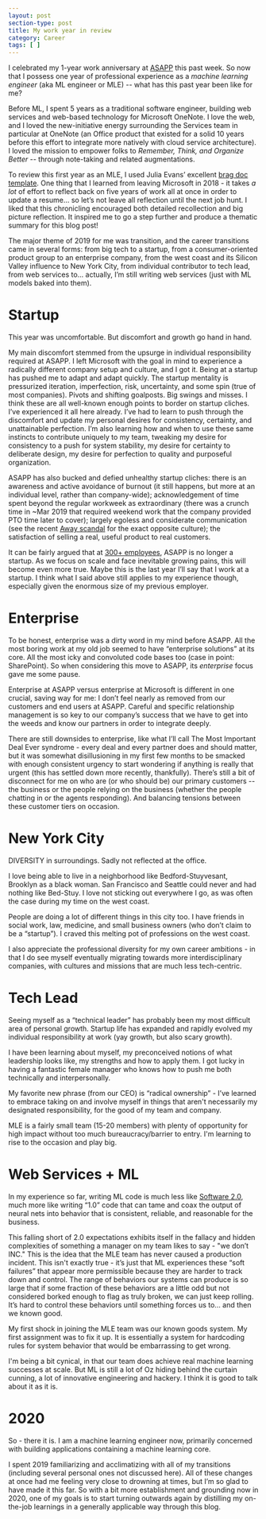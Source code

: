 ```yaml
---
layout: post
section-type: post
title: My work year in review
category: Career
tags: [ ]
---
```


I celebrated my 1-year work anniversary at [ASAPP](https://www.asapp.com/) this past week. So now that I possess one year of professional experience as a _machine learning engineer_ (aka ML engineer or MLE) -- what has this past year been like for me?

Before ML, I spent 5 years as a traditional software engineer, building web services and web-based technology for Microsoft OneNote. I love the web, and I loved the new-initiative energy surrounding the Services team in particular at OneNote (an Office product that existed for a solid 10 years before this effort to integrate more natively with cloud service architecture). I loved the mission to empower folks to _Remember, Think, and Organize Better_ -- through note-taking and related augmentations.

To review this first year as an MLE, I used Julia Evans’ excellent [brag doc template](https://jvns.ca/blog/brag-documents/). One thing that I learned from leaving Microsoft in 2018 - it takes _a lot_ of effort to reflect back on five years of work all at once in order to update a resume… so let’s not leave all reflection until the next job hunt. I liked that this chronicling encouraged both detailed recollection and big picture reflection. It inspired me to go a step further and produce a thematic summary for this blog post!

The major theme of 2019 for me was transition, and the career transitions came in several forms: from big tech to a startup, from a consumer-oriented product group to an enterprise company, from the west coast and its Silicon Valley influence to New York City, from individual contributor to tech lead, from web services to… actually, I’m still writing web services (just with ML models baked into them).

# Startup

This year was uncomfortable. But discomfort and growth go hand in hand.

My main discomfort stemmed from the upsurge in individual responsibility required at ASAPP. I left Microsoft with the goal in mind to experience a radically different company setup and culture, and I got it. Being at a startup has pushed me to adapt and adapt quickly. The startup mentality is pressurized iteration, imperfection, risk, uncertainty, and some spin (true of most companies). Pivots and shifting goalposts. Big swings and misses. I think these are all well-known enough points to border on startup cliches. I’ve experienced it all here already. I’ve had to learn to push through the discomfort and update my personal desires for consistency, certainty, and unattainable perfection. I’m also learning how and when to use these same instincts to contribute uniquely to my team, tweaking my desire for consistency to a push for system stability, my desire for certainty to deliberate design, my desire for perfection to quality and purposeful organization.

ASAPP has also bucked and defied unhealthy startup cliches: there is an awareness and active avoidance of burnout (it still happens, but more at an individual level, rather than company-wide); acknowledgement of time spent beyond the regular workweek as extraordinary (there was a crunch time in ~Mar 2019 that required weekend work that the company provided PTO time later to cover); largely egoless and considerate communication (see the recent [Away scandal](https://www.theverge.com/2019/12/5/20995453/away-luggage-ceo-steph-korey-toxic-work-environment-travel-inclusion) for the exact opposite culture); the satisfaction of selling a real, useful product to real customers.

It can be fairly argued that at [300+ employees](https://www.asapp.com/company/), ASAPP is no longer a startup. As we focus on scale and face inevitable growing pains, this will become even more true. Maybe this is the last year I’ll say that I work at a startup. I think what I said above still applies to my experience though, especially given the enormous size of my previous employer.

# Enterprise

To be honest, enterprise was a dirty word in my mind before ASAPP. All the most boring work at my old job seemed to have “enterprise solutions” at its core. All the most icky and convoluted code bases too (case in point: SharePoint). So when considering this move to ASAPP, its _enterprise_ focus gave me some pause.

Enterprise at ASAPP versus enterprise at Microsoft is different in one crucial, saving way for me: I don’t feel nearly as removed from our customers and end users at ASAPP. Careful and specific relationship management is so key to our company’s success that we have to get into the weeds and know our partners in order to integrate deeply.

There are still downsides to enterprise, like what I’ll call The Most Important Deal Ever syndrome - every deal and every partner does and should matter, but it was somewhat disillusioning in my first few months to be smacked with enough consistent urgency to start wondering if anything is really that urgent (this has settled down more recently, thankfully). There’s still a bit of disconnect for me on who are (or who should be) our primary customers -- the business or the people relying on the business (whether the people chatting in or the agents responding). And balancing tensions between these customer tiers on occasion.

# New York City

DIVERSITY in surroundings. Sadly not reflected at the office.

I love being able to live in a neighborhood like Bedford-Stuyvesant, Brooklyn as a black woman. San Francisco and Seattle could never and had nothing like Bed-Stuy. I love not sticking out everywhere I go, as was often the case during my time on the west coast.

People are doing a lot of different things in this city too. I have friends in social work, law, medicine, and small business owners (who don’t claim to be a “startup”). I craved this melting pot of professions on the west coast.

I also appreciate the professional diversity for my own career ambitions - in that I do see myself eventually migrating towards more interdisciplinary companies, with cultures and missions that are much less tech-centric.

# Tech Lead

Seeing myself as a “technical leader” has probably been my most difficult area of personal growth. Startup life has expanded and rapidly evolved my individual responsibility at work (yay growth, but also scary growth).

I have been learning about myself, my preconceived notions of what leadership looks like, my strengths and how to apply them. I got lucky in having a fantastic female manager who knows how to push me both technically and interpersonally.

My favorite new phrase (from our CEO) is “radical ownership” - I’ve learned to embrace taking on and involve myself in things that aren't necessarily my designated responsibility, for the good of my team and company.

MLE is a fairly small team (15-20 members) with plenty of opportunity for high impact without too much bureaucracy/barrier to entry. I'm learning to rise to the occasion and play big.

# Web Services + ML

In my experience so far, writing ML code is much less like [Software 2.0](https://medium.com/@karpathy/software-2-0-a64152b37c35), much more like writing “1.0” code that can tame and coax the output of neural nets into behavior that is consistent, reliable, and reasonable for the business.

This falling short of 2.0 expectations exhibits itself in the fallacy and hidden complexities of something a manager on my team likes to say - "we don’t INC." This is the idea that the MLE team has never caused a production incident. This isn't exactly true - it’s just that ML experiences these “soft failures” that appear more permissible because they are harder to track down and control. The range of behaviors our systems can produce is so large that if some fraction of these behaviors are a little odd but not considered borked enough to flag as truly broken, we can just keep rolling. It’s hard to control these behaviors until something forces us to… and then we known good.

My first shock in joining the MLE team was our known goods system. My first assignment was to fix it up. It is essentially a system for hardcoding rules for system behavior that would be embarrassing to get wrong.

I'm being a bit cynical, in that our team does achieve real machine learning successes at scale. But ML is still a lot of Oz hiding behind the curtain cunning, a lot of innovative engineering and hackery. I think it is good to talk about it as it is.

# 2020

So - there it is. I am a machine learning engineer now, primarily concerned with building applications containing a machine learning core.

I spent 2019 familiarizing and acclimatizing with all of my transitions (including several personal ones not discussed here). All of these changes at once had me feeling very close to drowning at times, but I’m so glad to have made it this far. So with a bit more establishment and grounding now in 2020, one of my goals is to start turning outwards again by distilling my on-the-job learnings in a generally applicable way through this blog.

